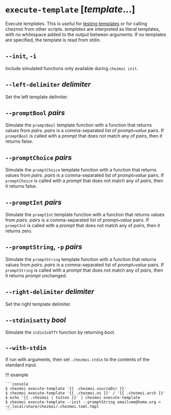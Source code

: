 # `execute-template` [*template*...]

Execute *template*s. This is useful for [testing
templates](../../user-guide/templating.md#testing-templates) or for calling
chezmoi from other scripts. *templates* are interpreted as literal templates,
with no whitespace added to the output between arguments. If no templates are
specified, the template is read from stdin.

## `--init`, `-i`

Include simulated functions only available during `chezmoi init`.

## `--left-delimiter` *delimiter*

Set the left template delimiter.

## `--promptBool` *pairs*

Simulate the `promptBool` template function with a function that returns values
from *pairs*. *pairs* is a comma-separated list of *prompt*`=`*value* pairs. If
`promptBool` is called with a *prompt* that does not match any of *pairs*, then
it returns false.

## `--promptChoice` *pairs*

Simulate the `promptChoice` template function with a function that returns
values from *pairs*. *pairs* is a comma-separated list of *prompt*`=`*value*
pairs. If `promptChoice` is called with a *prompt* that does not match any of
*pairs*, then it returns false.

## `--promptInt` *pairs*

Simulate the `promptInt` template function with a function that returns values
from *pairs*. *pairs* is a comma-separated list of *prompt*`=`*value* pairs. If
`promptInt` is called with a *prompt* that does not match any of *pairs*, then
it returns zero.

## `--promptString`, `-p` *pairs*

Simulate the `promptString` template function with a function that returns
values from *pairs*. *pairs* is a comma-separated list of *prompt*`=`*value*
pairs. If `promptString` is called with a *prompt* that does not match any of
*pairs*, then it returns *prompt* unchanged.

## `--right-delimiter` *delimiter*

Set the right template delimiter.

## `--stdinisatty` *bool*

Simulate the `stdinIsATTY` function by returning *bool*.

## `--with-stdin`

If run with arguments, then set `.chezmoi.stdin` to the contents of the standard
input.

!!! example

    ```console
    $ chezmoi execute-template '{{ .chezmoi.sourceDir }}'
    $ chezmoi execute-template '{{ .chezmoi.os }}' / '{{ .chezmoi.arch }}'
    $ echo '{{ .chezmoi | toJson }}' | chezmoi execute-template
    $ chezmoi execute-template --init --promptString email=me@home.org < ~/.local/share/chezmoi/.chezmoi.toml.tmpl
    ```
